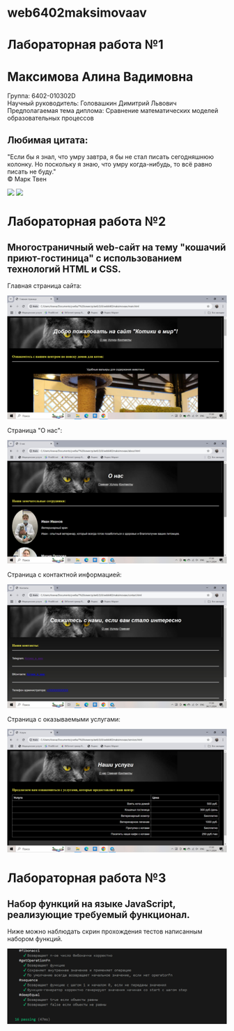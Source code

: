 <!DOCTYPE html>
<h1>web6402maksimovaav</h1>
<h1>Лабораторная работа №1</h1>
<h1>Максимова Алина Вадимовна</h1>

<p>Группа: 6402-010302D
  <br>
Научный руководитель: Головашкин Димитрий Львович
  <br>
Предполагаемая тема диплома: Сравнение математических моделей образовательных процессов</p>

<h2>Любимая цитата:</h2>
<p>"Если бы я знал, что умру завтра, я бы не стал писать сегодняшнюю колонку. Но поскольку я знаю, что умру когда-нибудь, то всё равно писать не буду." 
<br>
© Марк Твен</p>

<img src = "https://masterpiecer-images.s3.yandex.net/593a772a913111eeac812ab2a9c6ab46:upscaled">


<img src = "https://masterpiecer-images.s3.yandex.net/593a772a913111eeac812ab2a9c6ab46:upscaled">

<h1>Лабораторная работа №2</h1>
<h2>Многостраничный web-сайт на тему "кошачий приют-гостиница" с использованием технологий HTML и CSS.</h2>
<p>Главная страница сайта: </p>
<img src = "lab2/images/main.jpg">

<p>Cтраница "О нас": </p>
<img src = "lab2/images/about.jpg">

<p>Страница с контактной информацией: </p>
<img src = "lab2/images/contact.jpg">

<p>Страница с оказываемыми услугами: </p>
<img src = "lab2/images/service.jpg">

<h1>Лабораторная работа №3</h1>
<h2>Hабор функций на языке JavaScript, реализующиe требуемый функционал.</h2>
<p>Ниже можно наблюдать скрин прохождения тестов написанным набором функций.</p>
<img src = "lab3/tests.PNG">


</body>
</html>



